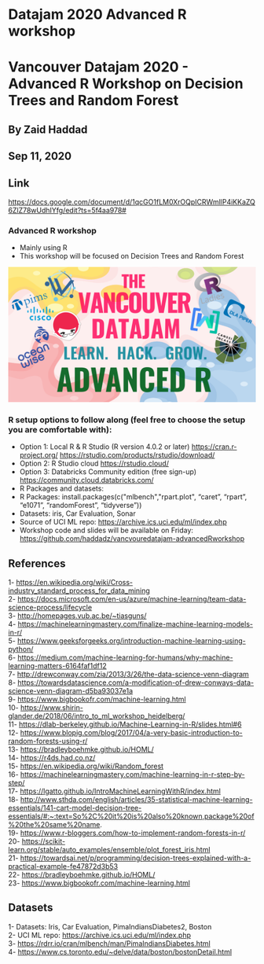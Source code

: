# Datajam 2020 Advanced R workshop
# Vancouver Datajam 2020 - Advanced R Workshop on Decision Trees and Random Forest
##  By Zaid Haddad
##  Sep 11, 2020

## Link
https://docs.google.com/document/d/1qcGO1fLM0XrOQpICRWmllP4iKKaZQ6ZlZ78wUdhIYfg/edit?ts=5f4aa978#

### Advanced R workshop   
- Mainly using R 
- This workshop will be focused on Decision Trees and Random Forest

![alt text](https://github.com/haddadz/vancvouredatajam-advancedRworkshop/blob/master/images/advancedr.png?raw=true)


### R setup options to follow along (feel free to choose the setup you are comfortable with):
- Option 1: Local R & R Studio (R version 4.0.2 or later)
https://cran.r-project.org/
https://rstudio.com/products/rstudio/download/
- Option 2: R Studio cloud
 https://rstudio.cloud/
- Option 3: Databricks Community edition (free sign-up)
https://community.cloud.databricks.com/
- R Packages and datasets:
 - R Packages: install.packages(c("mlbench","rpart.plot", “caret”, “rpart”, “e1071”, “randomForest”, “tidyverse”))
 - Datasets: iris, Car Evaluation, Sonar
  - Source of UCI ML repo: https://archive.ics.uci.edu/ml/index.php
  - Workshop code and slides will be available on Friday:
https://github.com/haddadz/vancvouredatajam-advancedRworkshop


## References

1- https://en.wikipedia.org/wiki/Cross-industry_standard_process_for_data_mining       
2- https://docs.microsoft.com/en-us/azure/machine-learning/team-data-science-process/lifecycle    
3- http://homepages.vub.ac.be/~tiasguns/    
4- https://machinelearningmastery.com/finalize-machine-learning-models-in-r/   
5- https://www.geeksforgeeks.org/introduction-machine-learning-using-python/    
6- https://medium.com/machine-learning-for-humans/why-machine-learning-matters-6164faf1df12    
7- http://drewconway.com/zia/2013/3/26/the-data-science-venn-diagram      
8- https://towardsdatascience.com/a-modification-of-drew-conways-data-science-venn-diagram-d5ba93037e1a   
9- https://www.bigbookofr.com/machine-learning.html      
10- https://www.shirin-glander.de/2018/06/intro_to_ml_workshop_heidelberg/     
11- https://dlab-berkeley.github.io/Machine-Learning-in-R/slides.html#6   
12- https://www.blopig.com/blog/2017/04/a-very-basic-introduction-to-random-forests-using-r/   
13- https://bradleyboehmke.github.io/HOML/   
14- https://r4ds.had.co.nz/   
15- https://en.wikipedia.org/wiki/Random_forest    
16- https://machinelearningmastery.com/machine-learning-in-r-step-by-step/   
17- https://lgatto.github.io/IntroMachineLearningWithR/index.html   
18- http://www.sthda.com/english/articles/35-statistical-machine-learning-essentials/141-cart-model-decision-tree-essentials/#:~:text=So%2C%20it%20is%20also%20known,package%20of%20the%20same%20name.   
19- https://www.r-bloggers.com/how-to-implement-random-forests-in-r/    
20- https://scikit-learn.org/stable/auto_examples/ensemble/plot_forest_iris.html      
21- https://towardsai.net/p/programming/decision-trees-explained-with-a-practical-example-fe47872d3b53     
22- https://bradleyboehmke.github.io/HOML/     
23- https://www.bigbookofr.com/machine-learning.html   


## Datasets

1- Datasets: Iris, Car Evaluation, PimaIndiansDiabetes2, Boston         
2- UCI ML repo: https://archive.ics.uci.edu/ml/index.php    
3- https://rdrr.io/cran/mlbench/man/PimaIndiansDiabetes.html   
4- https://www.cs.toronto.edu/~delve/data/boston/bostonDetail.html    


